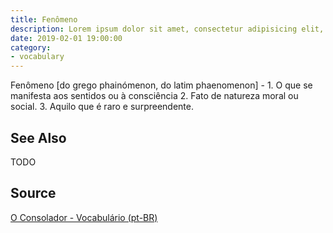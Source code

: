 ```yaml
---
title: Fenômeno
description: Lorem ipsum dolor sit amet, consectetur adipisicing elit, sed do eiusmod tempor incididunt ut labore et dolore magna aliqua.  TODO
date: 2019-02-01 19:00:00
category:
- vocabulary
---
```


Fenômeno [do grego phainómenon, do latim phaenomenon] - 1. O que se manifesta aos sentidos ou à consciência 2. Fato de natureza moral ou social. 3. Aquilo que é raro e surpreendente.

## See Also
TODO

## Source
[O Consolador - Vocabulário (pt-BR)](http://www.oconsolador.com.br/linkfixo/vocabulario/principal.html)



